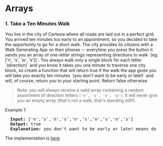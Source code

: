<h1>Arrays</h1>
<div>
    <h3 id="tenMinutesWalk">1. Take a Ten Minutes Walk</h3>

 <p>You live in the city of Cartesia where all roads are laid out in a perfect grid. You arrived ten minutes too early to an appointment, so you decided to take the opportunity to go for a short walk. The city provides its citizens with a Walk Generating App on their phones -- everytime you press the button it sends you an array of one-letter strings representing directions to walk `(eg. ['n', 's', 'w', 'e'])`. You always walk only a single block for each letter `(direction)` and you know it takes you one minute to traverse one city block, so create a function that will return true if the walk the app gives you will take you exactly ten minutes `(you don't want to be early or late!)` and will, of course, return you to your starting point. Return false otherwise.</p>

> Note: you will always receive a valid array containing a random assortment of direction letters `('n', 's', 'e', 'w')`. It will never give you an empty array (that's not a walk, that's standing still!).
<p>Example 1:</p>
<pre>
  <strong>Input:</strong> ['n','s','n','s','n','s','n','s','n','s']
  <strong>Output:</strong> true
  <strong>Explanation:</strong> you don't want to be early or late! means dx == 0 and dy == 0 since they are the ones which measure the time. dt must equal to 10
</pre>
    <div> The implementation is <a href="./tenMinutesWalk" target="_blank" >here</a></div>
</div>
